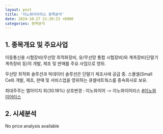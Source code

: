 ```yaml
---
layout: post
title: '이노와이어리스 종목분석'
date: 2024-10-27 21:20:23 +0900
categories: 종목분석
---
```


## 1. 종목개요 및 주요사업

이동통신용 시험장비(무선망 최적화장비, 유/무선망 통합 시험장비)와 계측장비(단말기 계측장비 등)의 개발, 제조 및 판매를 주요 사업으로 영위. 

무선망 최적화 솔루션과 빅데이터 솔루션은 단말기 제조사에 공급 중. 스몰셀(Small Cell) 개발, 제조, 판매 및 서비스업을 영위하는 큐셀네트웍스를 종속회사로 보유.

최대주주는 엘아이지 외(30.18%) 상호변경 : 이노와이어 -> 이노와이어리스
[#이노와이어리스](#)

## 2. 시세분석

No price analysis available
